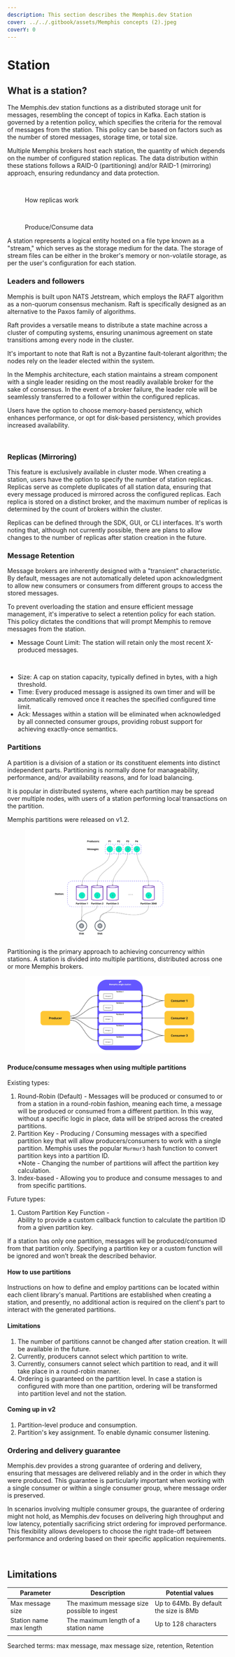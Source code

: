 ```yaml
---
description: This section describes the Memphis.dev Station
cover: ../../.gitbook/assets/Memphis concepts (2).jpeg
coverY: 0
---
```


# Station

## What is a station?

The Memphis.dev station functions as a distributed storage unit for messages, resembling the concept of topics in Kafka. Each station is governed by a retention policy, which specifies the criteria for the removal of messages from the station. This policy can be based on factors such as the number of stored messages, storage time, or total size.

Multiple Memphis brokers host each station, the quantity of which depends on the number of configured station replicas. The data distribution within these stations follows a RAID-0 (partitioning) and/or RAID-1 (mirroring) approach, ensuring redundancy and data protection.

<figure><img src="../../.gitbook/assets/station.jpeg" alt=""><figcaption><p>How replicas work</p></figcaption></figure>

<figure><img src="../../.gitbook/assets/station_2.jpeg" alt=""><figcaption><p>Produce/Consume data</p></figcaption></figure>

A station represents a logical entity hosted on a file type known as a "stream," which serves as the storage medium for the data. The storage of stream files can be either in the broker's memory or non-volatile storage, as per the user's configuration for each station.

### Leaders and followers

Memphis is built upon NATS Jetstream, which employs the RAFT algorithm as a non-quorum consensus mechanism. Raft is specifically designed as an alternative to the Paxos family of algorithms.

Raft provides a versatile means to distribute a state machine across a cluster of computing systems, ensuring unanimous agreement on state transitions among every node in the cluster.

It's important to note that Raft is not a Byzantine fault-tolerant algorithm; the nodes rely on the leader elected within the system.

In the Memphis architecture, each station maintains a stream component with a single leader residing on the most readily available broker for the sake of consensus. In the event of a broker failure, the leader role will be seamlessly transferred to a follower within the configured replicas.

Users have the option to choose memory-based persistency, which enhances performance, or opt for disk-based persistency, which provides increased availability.

<figure><img src="../../.gitbook/assets/stream.jpeg" alt=""><figcaption></figcaption></figure>

### Replicas (Mirroring)

This feature is exclusively available in cluster mode. When creating a station, users have the option to specify the number of station replicas. Replicas serve as complete duplicates of all station data, ensuring that every message produced is mirrored across the configured replicas. Each replica is stored on a distinct broker, and the maximum number of replicas is determined by the count of brokers within the cluster.

Replicas can be defined through the SDK, GUI, or CLI interfaces. It's worth noting that, although not currently possible, there are plans to allow changes to the number of replicas after station creation in the future.

### Message Retention

Message brokers are inherently designed with a "transient" characteristic. By default, messages are not automatically deleted upon acknowledgment to allow new consumers or consumers from different groups to access the stored messages.

To prevent overloading the station and ensure efficient message management, it's imperative to select a retention policy for each station. This policy dictates the conditions that will prompt Memphis to remove messages from the station.

* Message Count Limit: The station will retain only the most recent X-produced messages.

<figure><img src="../../.gitbook/assets/retention.jpeg" alt=""><figcaption></figcaption></figure>

* Size: A cap on station capacity, typically defined in bytes, with a high threshold.
* Time: Every produced message is assigned its own timer and will be automatically removed once it reaches the specified configured time limit.
* Ack: Messages within a station will be eliminated when acknowledged by all connected consumer groups, providing robust support for achieving exactly-once semantics.

### Partitions

A partition is a division of a station or its constituent elements into distinct independent parts. Partitioning is normally done for manageability, performance, and/or availability reasons, and for load balancing.

It is popular in distributed systems, where each partition may be spread over multiple nodes, with users of a station performing local transactions on the partition.

Memphis partitions were released on v1.2.

<figure><img src="../../.gitbook/assets/partitions (1).jpeg" alt=""><figcaption></figcaption></figure>

Partitioning is the primary approach to achieving concurrency within stations. A station is divided into multiple partitions, distributed across one or more Memphis brokers.

<figure><img src="../../.gitbook/assets/partitions (2).jpeg" alt=""><figcaption></figcaption></figure>

#### Produce/consume messages when using multiple partitions

Existing types:

1. Round-Robin (Default) - Messages will be produced or consumed to or from a station in a round-robin fashion, meaning each time, a message will be produced or consumed from a different partition. In this way, without a specific logic in place, data will be striped across the created partitions.
2. Partition Key - Producing / Consuming messages with a specified partition key that will allow producers/consumers to work with a single partition. Memphis uses the popular `Murmur3` hash function to convert partition keys into a partition ID.\
   \*Note - Changing the number of partitions will affect the partition key calculation.
3. Index-based - Allowing you to produce and consume messages to and from specific partitions.

Future types:

1. Custom Partition Key Function -\
   Ability to provide a custom callback function to calculate the partition ID from a given partition key.

If a station has only one partition, messages will be produced/consumed from that partition only. Specifying a partition key or a custom function will be ignored and won’t break the described behavior.

#### How to use partitions

Instructions on how to define and employ partitions can be located within each client library's manual. Partitions are established when creating a station, and presently, no additional action is required on the client's part to interact with the generated partitions.

#### **Limitations**

1. The number of partitions cannot be changed after station creation. It will be available in the future.
2. Currently, producers cannot select which partition to write.
3. Currently, consumers cannot select which partition to read, and it will take place in a round-robin manner.
4. Ordering is guaranteed on the partition level. In case a station is configured with more than one partition, ordering will be transformed into partition level and not the station.

#### Coming up in v2

1. Partition-level produce and consumption.
2. Partition's key assignment. To enable dynamic consumer listening.

### Ordering and delivery guarantee

Memphis.dev provides a strong guarantee of ordering and delivery, ensuring that messages are delivered reliably and in the order in which they were produced. This guarantee is particularly important when working with a single consumer or within a single consumer group, where message order is preserved.&#x20;

In scenarios involving multiple consumer groups, the guarantee of ordering might not hold, as Memphis.dev focuses on delivering high throughput and low latency, potentially sacrificing strict ordering for improved performance. This flexibility allows developers to choose the right trade-off between performance and ordering based on their specific application requirements.



<figure><img src="../../.gitbook/assets/ordering.jpeg" alt=""><figcaption></figcaption></figure>

## Limitations

| Parameter               | Description                                 | Potential values                       |
| ----------------------- | ------------------------------------------- | -------------------------------------- |
| Max message size        | The maximum message size possible to ingest | Up to 64Mb. By default the size is 8Mb |
| Station name max length | The maximum length of a station name        | Up to 128 characters                   |
|                         |                                             |                                        |

Searched terms: max message, max message size, retention, Retention
